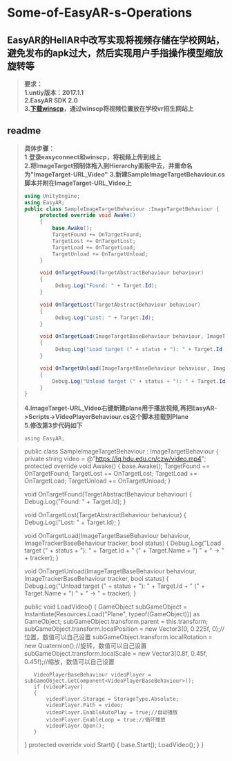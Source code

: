 # Some-of-EasyAR-s-Operations
## EasyAR的HellAR中改写实现将视频存储在学校网站，避免发布的apk过大，然后实现用户手指操作模型缩放旋转等  
>**要求：**  
>**1.untiy版本：2017.1.1**  
>**2.EasyAR SDK 2.0**  
>**3.[下载winscp](https://winscp.net/eng/docs/lang:chs)，通过winscp将视频位置放在学校vr招生网站上**

## readme  
>**具体步骤：**  
>**1.登录easyconnect和winscp，将视频上传到线上**  
>**2.将ImageTarget预制体拖入到Hierarchy面板中去，并重命名为"ImageTarget-URL_Video"**
>**3.新建SampleImageTargetBehaviour.cs脚本并附在ImageTarget-URL_Video上**  
>```SampleImageTargetBehaviour.cs 
>using UnityEngine;  
>using EasyAR;  
>public class SampleImageTargetBehaviour :ImageTargetBehaviour {  
>      protected override void Awake()  
>      {  
>          base.Awake();  
>          TargetFound += OnTargetFound;
>          TargetLost += OnTargetLost;
>          TargetLoad += OnTargetLoad;
>          TargetUnload += OnTargetUnload;
>      }
>
>      void OnTargetFound(TargetAbstractBehaviour behaviour)
>      {
>           Debug.Log("Found: " + Target.Id);
>      }
> 
>      void OnTargetLost(TargetAbstractBehaviour behaviour)
>      {
>           Debug.Log("Lost: " + Target.Id);
>      }
> 
>      void OnTargetLoad(ImageTargetBaseBehaviour behaviour, ImageTrackerBaseBehaviour tracker, bool status)
>      {
>           Debug.Log("Load target (" + status + "): " + Target.Id + " (" + Target.Name + ") " + " -> " + tracker);
>      }
> 
>      void OnTargetUnload(ImageTargetBaseBehaviour behaviour, ImageTrackerBaseBehaviour tracker, bool status)
>      {
>          Debug.Log("Unload target (" + status + "): " + Target.Id + " (" + Target.Name + ") " + " -> " + tracker);
>      }
>}
>```  
>**4.ImageTarget-URL_Video右键新建plane用于播放视频,再把EasyAR->Scripts->VideoPlayerBehaviour.cs这个脚本挂载到Plane**    
>**5.修改第3步代码如下**  
>```using UnityEngine;
>using EasyAR;

>public class SampleImageTargetBehaviour : ImageTargetBehaviour
>{
>    private string video = @"https://lq.hdu.edu.cn/czw/video.mp4";
>    protected override void Awake()
>    {
>        base.Awake();
>        TargetFound += OnTargetFound;
>       TargetLost += OnTargetLost;
>        TargetLoad += OnTargetLoad;
>        TargetUnload += OnTargetUnload;
>    }
>
>    void OnTargetFound(TargetAbstractBehaviour behaviour)
>    {
>        Debug.Log("Found: " + Target.Id);
>    }
>
>    void OnTargetLost(TargetAbstractBehaviour behaviour)
>    {
>        Debug.Log("Lost: " + Target.Id);
>    }
>
>    void OnTargetLoad(ImageTargetBaseBehaviour behaviour, ImageTrackerBaseBehaviour tracker, bool status)
>    {
>        Debug.Log("Load target (" + status + "): " + Target.Id + " (" + Target.Name + ") " + " -> " + tracker);
>    }
>
>    void OnTargetUnload(ImageTargetBaseBehaviour behaviour, ImageTrackerBaseBehaviour tracker, bool status)
>    {
>        Debug.Log("Unload target (" + status + "): " + Target.Id + " (" + Target.Name + ") " + " -> " + tracker);
>    }
>
>    public void LoadVideo()
>    {
>        GameObject subGameObject = Instantiate(Resources.Load("Plane", typeof(GameObject))) as GameObject;
>        subGameObject.transform.parent = this.transform;
>        subGameObject.transform.localPosition = new Vector3(0, 0.225f, 0);//位置，数值可以自己设置
>        subGameObject.transform.localRotation = new Quaternion();//旋转，数值可以自己设置
>        subGameObject.transform.localScale = new Vector3(0.8f, 0.45f, 0.45f);//缩放，数值可以自己设置
>
>        VideoPlayerBaseBehaviour videoPlayer = subGameObject.GetComponent<VideoPlayerBaseBehaviour>();
>        if (videoPlayer)
>        {
>            videoPlayer.Storage = StorageType.Absolute;
>            videoPlayer.Path = video;
>            videoPlayer.EnableAutoPlay = true;//自动播放
>            videoPlayer.EnableLoop = true;//循环播放
>            videoPlayer.Open();
>        }
>    }
>    protected override void Start()
>    {
>        base.Start();
>        LoadVideo();
>    }
>}
>```

